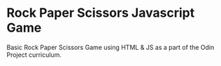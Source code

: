 # Rock Paper Scissors Javascript Game

Basic Rock Paper Scissors Game using HTML & JS as a part of the Odin Project curriculum.
